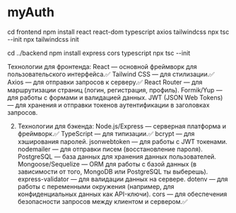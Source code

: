 # myAuth
cd frontend
npm install react react-dom typescript axios tailwindcss
npx tsc --init
npx tailwindcss init

cd ../backend
npm install express cors typescript
npx tsc --init

Технологии для фронтенда:
React — основной фреймворк для пользовательского интерфейса.✅
Tailwind CSS — для стилизации.✅
Axios — для отправки запросов к серверу.✅
React Router — для маршрутизации страниц (логин, регистрация, профиль).
Formik/Yup — для работы с формами и валидацией данных.
JWT (JSON Web Tokens) — для хранения и отправки токенов аутентификации в заголовках запросов.

2. Технологии для бэкенда:
Node.js/Express — серверная платформа и фреймворк.✅
TypeScript — для типизации.✅
bcrypt — для хэширования паролей.
jsonwebtoken — для работы с JWT токенами.
nodemailer — для отправки писем (восстановление пароля).
PostgreSQL — база данных для хранения данных пользователей.
Mongoose/Sequelize — ORM для работы с базой данных (в зависимости от того, MongoDB или PostgreSQL ты выберешь).
express-validator — для валидации данных на сервере.
dotenv — для работы с переменными окружения (например, для конфиденциальных данных как API-ключи).
cors — для обеспечения безопасности запросов между клиентом и сервером.✅